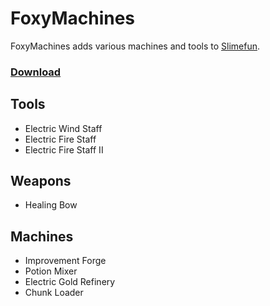 # FoxyMachines
FoxyMachines adds various machines and tools to [Slimefun](https://github.com/Slimefun/Slimefun4).

### [Download](https://thebusybiscuit.github.io/builds/GallowsDove/FoxyMachines/master/)

## Tools
* Electric Wind Staff
* Electric Fire Staff
* Electric Fire Staff II
## Weapons
* Healing Bow
## Machines
* Improvement Forge
* Potion Mixer
* Electric Gold Refinery
* Chunk Loader
